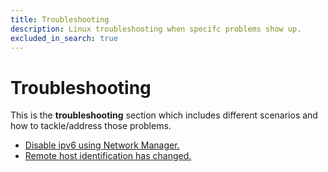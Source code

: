 ```yaml
---
title: Troubleshooting
description: Linux troubleshooting when specifc problems show up.
excluded_in_search: true
---
```


# Troubleshooting

This is the **troubleshooting** section which includes different scenarios and how to tackle/address those problems. 

 - [Disable ipv6 using Network Manager.](disable-ipv6-using-network-manager)
 - [Remote host identification has changed.](remote-host-identification-has-changed)